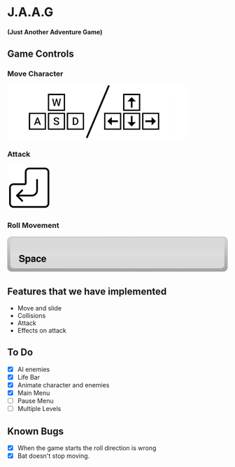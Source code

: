 # J.A.A.G 
#### (Just Another Adventure Game)

## Game Controls

### Move Character

![WASD](READMEimg/wasd.png)

### Attack 

![ENTER](READMEimg/enter.png)

### Roll Movement  

![SPACE](READMEimg/space.png)

## Features that we have implemented
- Move and slide
- Collisions
- Attack
- Effects on attack

## To Do 
- [X] AI enemies
- [X] Life Bar
- [X] Animate character and enemies
- [X] Main Menu
- [ ] Pause Menu
- [ ] Multiple Levels

## Known Bugs

- [X] When the game starts the roll direction is wrong
- [X] Bat doesn't stop moving.
